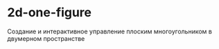 # 2d-one-figure
Создание и интерактивное управление плоским многоугольником в двумерном пространстве
